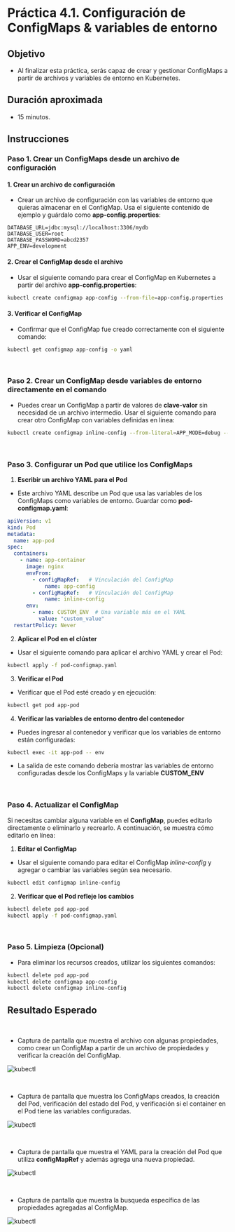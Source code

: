 # Práctica 4.1. Configuración de ConfigMaps & variables de entorno

## Objetivo 
- Al finalizar esta práctica, serás capaz de crear y gestionar ConfigMaps a partir de archivos y variables de entorno en Kubernetes.


## Duración aproximada
- 15 minutos.

## Instrucciones

### Paso 1. Crear un ConfigMaps desde un archivo de configuración

#### 1. Crear un archivo de configuración

- Crear un archivo de configuración con las variables de entorno que quieras almacenar en el ConfigMap. Usa el siguiente contenido de ejemplo y guárdalo como **app-config.properties**:

```plaintext
DATABASE_URL=jdbc:mysql://localhost:3306/mydb
DATABASE_USER=root
DATABASE_PASSWORD=abcd2357
APP_ENV=development
```

#### 2. Crear el ConfigMap desde el archivo

- Usar el siguiente comando para crear el ConfigMap en Kubernetes a partir del archivo **app-config.properties**:

```bash
kubectl create configmap app-config --from-file=app-config.properties
```

#### 3. Verificar el ConfigMap

- Confirmar que el ConfigMap fue creado correctamente con el siguiente comando:

```bash
kubectl get configmap app-config -o yaml
```

<br/>

### Paso 2. Crear un ConfigMap desde variables de entorno directamente en el comando

- Puedes crear un ConfigMap a partir de valores de **clave-valor** sin necesidad de un archivo intermedio. Usar el siguiente comando para crear otro ConfigMap con variables definidas en línea:

```bash
kubectl create configmap inline-config --from-literal=APP_MODE=debug --from-literal=LOG_LEVEL=info
```

<br/>

### Paso 3. Configurar un Pod que utilice los ConfigMaps

1. **Escribir un archivo YAML para el Pod**

- Este archivo YAML describe un Pod que usa las variables de los ConfigMaps como variables de entorno. Guardar como **pod-configmap.yaml**:


```yaml
apiVersion: v1
kind: Pod
metadata:
  name: app-pod
spec:
  containers:
    - name: app-container
      image: nginx
      envFrom:
        - configMapRef:   # Vinculación del ConfigMap
            name: app-config
        - configMapRef:   # Vinculación del ConfigMap
            name: inline-config
      env:
        - name: CUSTOM_ENV  # Una variable más en el YAML
          value: "custom_value"
  restartPolicy: Never

```


2. **Aplicar el Pod en el clúster**

- Usar el siguiente comando para aplicar el archivo YAML y crear el Pod:


```bash
kubectl apply -f pod-configmap.yaml
```

3. **Verificar el Pod**

- Verificar que el Pod esté creado y en ejecución:

```bash
kubectl get pod app-pod
```

4. **Verificar las variables de entorno dentro del contenedor**

- Puedes ingresar al contenedor y verificar que los variables de entorno están configuradas:


```bash
kubectl exec -it app-pod -- env
```

- La salida de este comando debería mostrar las variables de entorno configuradas desde los ConfigMaps y la variable **CUSTOM_ENV**


<br/>

### Paso 4. Actualizar el ConfigMap

Si necesitas cambiar alguna variable en el **ConfigMap**, puedes editarlo directamente o eliminarlo y recrearlo. A continuación, se muestra cómo editarlo en línea:


1. **Editar el ConfigMap**

- Usar el siguiente comando para editar el ConfigMap *inline-config* y agregar o cambiar las variables según sea necesario.


```bash
kubectl edit configmap inline-config
```

2. **Verificar que el Pod refleje los cambios**

```bash
kubectl delete pod app-pod
kubectl apply -f pod-configmap.yaml
```


<br/>

### Paso 5. Limpieza (Opcional)

- Para eliminar los recursos creados, utilizar los siguientes comandos:


```bash
kubectl delete pod app-pod
kubectl delete configmap app-config
kubectl delete configmap inline-config
```


## Resultado Esperado

<br/>

- Captura de pantalla que muestra el archivo con algunas propiedades, como crear un ConfigMap a partir de un archivo de propiedades y verificar la creación del ConfigMap.

![kubectl](../images/u4_1_1.png)


<br/>

- Captura de pantalla que muestra los ConfigMaps creados, la creación del Pod, verificación del estado del Pod, y verificación si el container en el Pod tiene las variables configuradas.

![kubectl](../images/u4_1_2.png)


<br/>

- Captura de pantalla que muestra el YAML para la creación del Pod que utiliza **configMapRef** y además agrega una nueva propiedad.

![kubectl](../images/u4_1_4.png)


<br/>

- Captura de pantalla que muestra la busqueda específica de las propiedades agregadas al ConfigMap.

![kubectl](../images/u4_1_5.png)




